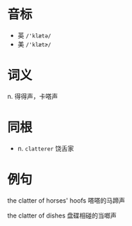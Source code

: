 # 音标

- 英 `/'klætə/`
- 美 `/'klætɚ/`

# 词义

n. 得得声，卡嗒声


# 同根

- n. `clatterer` 饶舌家

# 例句

the clatter of horses' hoofs
嗒嗒的马蹄声

the clatter of dishes
盘碟相碰的当啷声


